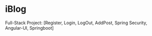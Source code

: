 # iBlog
Full-Stack Project: [Register, Login, LogOut, AddPost, Spring Security, Angular-UI, Springboot]
